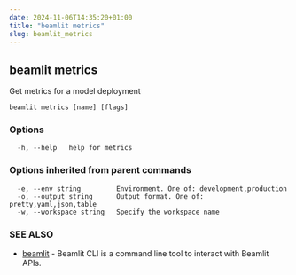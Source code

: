 ```yaml
---
date: 2024-11-06T14:35:20+01:00
title: "beamlit metrics"
slug: beamlit_metrics
---
```

## beamlit metrics

Get metrics for a model deployment

```
beamlit metrics [name] [flags]
```

### Options

```
  -h, --help   help for metrics
```

### Options inherited from parent commands

```
  -e, --env string         Environment. One of: development,production
  -o, --output string      Output format. One of: pretty,yaml,json,table
  -w, --workspace string   Specify the workspace name
```

### SEE ALSO

* [beamlit](beamlit.md)	 - Beamlit CLI is a command line tool to interact with Beamlit APIs.


